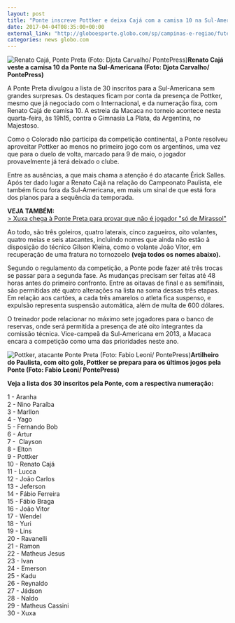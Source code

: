```yaml
---
layout: post
title: "Ponte inscreve Pottker e deixa Cajá com a camisa 10 na Sul-Americana"
date: 2017-04-04T08:35:00+00:00
external_link: "http://globoesporte.globo.com/sp/campinas-e-regiao/futebol/times/ponte-preta/noticia/2017/04/ponte-inscreve-pottker-e-deixa-caja-com-camisa-10-na-sul-americana.html"
categories: news globo.com
---
```

 ![Renato Cajá, Ponte Preta (Foto: Djota Carvalho/ PontePress)](http://s2.glbimg.com/zEcwB5ePJxtnqeDo11-Dsl9vmV8=/0x192:1280x1173/300x230/s.glbimg.com/es/ge/f/original/2017/03/30/caja.djota.2.jpg "Renato Cajá, Ponte Preta (Foto: Djota Carvalho/ PontePress)")**Renato Cajá veste a camisa 10 da Ponte na Sul-Americana (Foto: Djota Carvalho/ PontePress)**

A Ponte Preta divulgou a lista de 30 inscritos para a Sul-Americana sem grandes surpresas. Os destaques ficam por conta da presença de Pottker, mesmo que já negociado com o Internacional, e da numeração fixa, com Renato Cajá de camisa 10. A estreia da Macaca no torneio acontece nesta quarta-feira, às 19h15, contra o Gimnasia La Plata, da Argentina, no Majestoso.&nbsp;

Como o Colorado não participa da competição continental, a Ponte resolveu aproveitar Pottker ao menos no primeiro jogo com os argentinos, uma vez que para o duelo de volta, marcado para 9 de maio, o jogador provavelmente já terá deixado o clube.&nbsp;

Entre as ausências, a que mais chama a atenção é do atacante Érick Salles. Após ter dado lugar a Renato Cajá na relação do Campeonato Paulista, ele também ficou fora da Sul-Americana, em mais um sinal de que está fora dos planos para a sequência da temporada.&nbsp;

**VEJA TAMBÉM:**  
[\>&nbsp;Xuxa chega à Ponte Preta para provar que não é jogador "só de Mirassol"](http://globoesporte.globo.com/sp/campinas-e-regiao/futebol/times/ponte-preta/noticia/2017/04/xuxa-chega-ponte-preta-para-provar-que-nao-e-jogador-so-de-mirassol.html)

Ao todo, são três goleiros, quatro laterais, cinco zagueiros, oito volantes, quatro meias e seis atacantes, incluindo nomes que ainda não estão à disposição do técnico Gilson Kleina, como o volante João Vitor, em recuperação de uma fratura no tornozoelo&nbsp;**(veja todos os nomes abaixo).**

Segundo o regulamento da competição, a Ponte pode fazer até três trocas se passar para a segunda fase. As mudanças precisam ser feitas até 48 horas antes do primeiro confronto. Entre as oitavas de final e as semifinais, são permitidas até quatro alterações na lista na soma dessas três etapas. Em relação aos cartões, a cada três amarelos o atleta fica suspenso, e expulsão representa suspensão automática, além de multa de 600 dólares.&nbsp;

O treinador pode relacionar no máximo sete jogadores para o banco de reservas, onde será permitida a presença de até oito integrantes da comissão técnica. Vice-campeã da Sul-Americana em 2013, a Macaca encara a competição como uma das prioridades neste ano.&nbsp;

 ![Pottker, atacante Ponte Preta (Foto: Fabio Leoni/ PontePress)](http://s2.glbimg.com/NjBwbI4HiCQTmHSnlRD6sbv6fkk=/0x130:1000x652/690x360/s.glbimg.com/es/ge/f/original/2017/04/03/pottker.jpg "Pottker, atacante Ponte Preta (Foto: Fabio Leoni/ PontePress)")**Artilheiro do Paulista, com oito gols, Pottker se prepara para&nbsp;os últimos jogos pela Ponte (Foto: Fabio Leoni/ PontePress)**

**Veja a lista dos 30 inscritos pela Ponte, com a respectiva numeração:**  
  
1 - Aranha  
2 - Nino Paraíba  
3 - Marllon  
4 - Yago  
5 - Fernando Bob  
6 - Artur  
7 - &nbsp;Clayson  
8 - Elton  
9 - Pottker  
10 - Renato Cajá  
11 - Lucca  
12 - João Carlos  
13 - Jeferson  
14 - Fábio Ferreira  
15 - Fábio Braga  
16 - João Vitor  
17 - Wendel  
18 - Yuri  
19 - Lins  
20 - Ravanelli  
21 - Ramon  
22 - Matheus Jesus  
23 - Ivan  
24 - Emerson  
25 - Kadu  
26 - Reynaldo  
27 - Jádson  
28 - Naldo  
29 - Matheus Cassini  
30 - Xuxa

